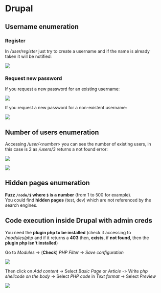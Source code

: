 # Drupal

## Username enumeration

### Register

In _/user/register_ just try to create a username and if the name is already taken it will be notified:

![](../../.gitbook/assets/image%20%28248%29.png)

### Request new password

If you request a new password for an existing username:

![](../../.gitbook/assets/image%20%28301%29.png)

If you request a new password for a non-existent username:

![](../../.gitbook/assets/image%20%2886%29.png)

## Number of users enumeration

Accessing _/user/&lt;number&gt;_ you can see the number of existing users, in this case is 2 as _/users/3_ returns a not found error:

![](../../.gitbook/assets/image%20%2826%29.png)

![](../../.gitbook/assets/image%20%28158%29.png)

## Hidden pages enumeration

**Fuzz `/node/$` where `$` is a number** \(from 1 to 500 for example\).  
You could find **hidden pages** \(test, dev\) which are not referenced by the search engines.

## Code execution inside Drupal with admin creds

You need the **plugin php to be installed** \(check it accessing to _/modules/php_ and if it returns a **403** then, **exists**, if **not found**, then the **plugin php isn't installed**\)

Go to _Modules_ -&gt; \(**Check**\) _PHP Filter_ -&gt; _Save configuration_

![](../../.gitbook/assets/image%20%28247%29.png)

Then click on _Add content_ -&gt; Select _Basic Page_ or _Article -_&gt; Write _php shellcode on the body_ -&gt; Select _PHP code_ in _Text format_ -&gt; Select _Preview_

![](../../.gitbook/assets/image%20%28266%29.png)

